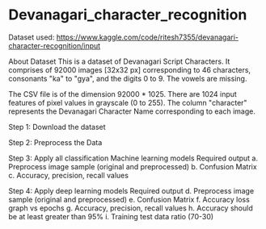 # Devanagari_character_recognition
Dataset used:
https://www.kaggle.com/code/ritesh7355/devanagari-character-recognition/input

About Dataset
This is a dataset of Devanagari Script Characters. It comprises of 92000 images [32x32 px] corresponding to 46 characters, consonants "ka" to "gya", and the digits 0 to 9. The vowels are missing.

The CSV file is of the dimension 92000 * 1025. There are 1024 input features of pixel values in grayscale (0 to 255). The column "character" represents the Devanagari Character Name corresponding to each image.

Step 1: Download the dataset

Step 2: Preprocess the Data

Step 3: Apply all classification Machine learning models Required output a. Preprocess image sample (original and preprocessed) b. Confusion Matrix c. Accuracy, precision, recall values

Step 4: Apply deep learning models Required output d. Preprocess image sample (original and preprocessed) e. Confusion Matrix f. Accuracy loss graph vs epochs g. Accuracy, precision, recall values h. Accuracy should be at least greater than 95% i. Training test data ratio (70-30)
